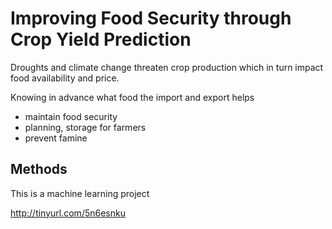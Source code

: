# Improving Food Security through Crop Yield Prediction

Droughts and climate change threaten crop production which in turn impact food availability and price.

Knowing in advance what food the import and export helps
  * maintain food security
  * planning, storage for farmers
  * prevent famine
  
## Methods



This is a machine learning project

http://tinyurl.com/5n6esnku
